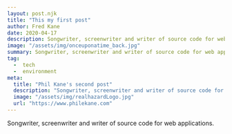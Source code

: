 ```yaml
---
layout: post.njk
title: "This my first post"
author: Fred Kane
date: 2020-04-17
description: Songwriter, screenwriter and writer of source code for web applications.
image: "/assets/img/onceuponatime_back.jpg"
summary: Songwriter, screenwriter and writer of source code for web applications.
tag:
  -  tech
  -  environment
meta:
  title: "Phil Kane's second post"
  description: "Songwriter, screenwriter and writer of source code for web applications."
  image: "/assets/img/realhazardLogo.jpg"
  url: "https://www.philekane.com"
---
```



Songwriter, screenwriter and writer of source code for web applications.
